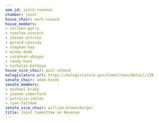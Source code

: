 ```yaml
---
aom_id: joint-revenue
chamber: joint
house_chair: mark-cusack
house_members:
- colleen-garry
- roselee-vincent
- steven-ultrino
- gerard-cassidy
- stephan-hay
- mindy-domb
- susannah-whipps
- randy-hunt
- nicholas-boldyga
house_vice_chair: paul-schmid
malegislature_url: https://malegislature.gov/Committees/Detail/J26
senate_chair: adam-hinds
senate_members:
- michael-brady
- joanne-comerford
- patricia-jehlen
- ryan-fattman
senate_vice_chair: william-brownsberger
title: Joint Committee on Revenue
---
```


